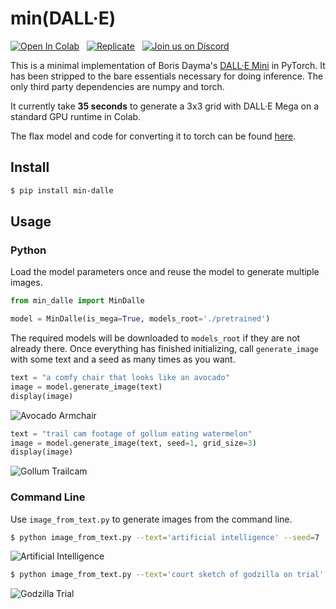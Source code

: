 # min(DALL·E)

[![Open In Colab](https://colab.research.google.com/assets/colab-badge.svg)](https://colab.research.google.com/github/kuprel/min-dalle/blob/main/min_dalle.ipynb)
&nbsp;
[![Replicate](https://replicate.com/kuprel/min-dalle/badge)](https://replicate.com/kuprel/min-dalle)
&nbsp;
[![Join us on Discord](https://img.shields.io/discord/823813159592001537?color=5865F2&logo=discord&logoColor=white)](https://discord.gg/xBPBXfcFHd)

This is a minimal implementation of Boris Dayma's [DALL·E Mini](https://github.com/borisdayma/dalle-mini) in PyTorch.  It has been stripped to the bare essentials necessary for doing inference.  The only third party dependencies are numpy and torch.

It currently take **35 seconds** to generate a 3x3 grid with DALL·E Mega on a standard GPU runtime in Colab.

The flax model and code for converting it to torch can be found [here](https://github.com/kuprel/min-dalle-flax).

## Install

```bash
$ pip install min-dalle
```  

## Usage

### Python

Load the model parameters once and reuse the model to generate multiple images.

```python
from min_dalle import MinDalle

model = MinDalle(is_mega=True, models_root='./pretrained')
```

The required models will be downloaded to `models_root` if they are not already there.  Once everything has finished initializing, call `generate_image` with some text and a seed as many times as you want.

```python
text = "a comfy chair that looks like an avocado"
image = model.generate_image(text)
display(image)
```
![Avocado Armchair](https://github.com/kuprel/min-dalle/raw/main/examples/avocado_armchair.png)

```python
text = "trail cam footage of gollum eating watermelon"
image = model.generate_image(text, seed=1, grid_size=3)
display(image)
```
![Gollum Trailcam](https://github.com/kuprel/min-dalle/raw/main/examples/gollum_trailcam.png)


### Command Line

Use `image_from_text.py` to generate images from the command line.

```bash
$ python image_from_text.py --text='artificial intelligence' --seed=7
```
![Artificial Intelligence](https://github.com/kuprel/min-dalle/raw/main/examples/artificial_intelligence.png)

```bash
$ python image_from_text.py --text='court sketch of godzilla on trial' --mega --seed=6 --grid-size=3
```
![Godzilla Trial](https://github.com/kuprel/min-dalle/raw/main/examples/godzilla_trial.png)
